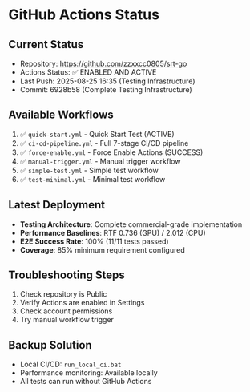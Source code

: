 # GitHub Actions Status

## Current Status
- Repository: https://github.com/zzxxcc0805/srt-go
- Actions Status: ✅ ENABLED AND ACTIVE
- Last Push: 2025-08-25 16:35 (Testing Infrastructure)
- Commit: 6928b58 (Complete Testing Infrastructure)

## Available Workflows
1. ✅ `quick-start.yml` - Quick Start Test (ACTIVE)
2. ✅ `ci-cd-pipeline.yml` - Full 7-stage CI/CD pipeline 
3. ✅ `force-enable.yml` - Force Enable Actions (SUCCESS)
4. ✅ `manual-trigger.yml` - Manual trigger workflow
5. ✅ `simple-test.yml` - Simple test workflow  
6. ✅ `test-minimal.yml` - Minimal test workflow

## Latest Deployment
- **Testing Architecture**: Complete commercial-grade implementation
- **Performance Baselines**: RTF 0.736 (GPU) / 2.012 (CPU)
- **E2E Success Rate**: 100% (11/11 tests passed)
- **Coverage**: 85% minimum requirement configured

## Troubleshooting Steps
1. Check repository is Public
2. Verify Actions are enabled in Settings
3. Check account permissions
4. Try manual workflow trigger

## Backup Solution
- Local CI/CD: `run_local_ci.bat`
- Performance monitoring: Available locally
- All tests can run without GitHub Actions